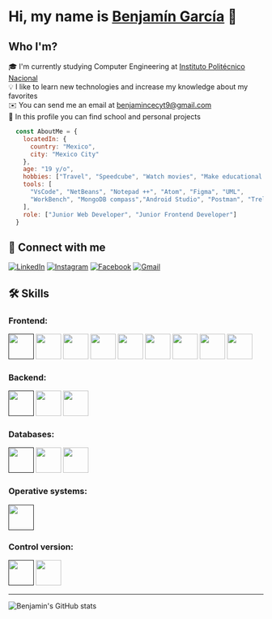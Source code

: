 # Hi, my name is [Benjamín García](http://benjamngarcia.me/) 👋
##  Who I'm?
🎓  I'm currently studying Computer Engineering at [Instituto Politécnico Nacional](https://www.ipn.mx/)  
💡  I like to learn new technologies and increase my knowledge about my favorites    
✉️  You can send me an email at benjamincecyt9@gmail.com    
🔎  In this profile you can find school and personal projects
```javascript
  const AboutMe = {
    locatedIn: {
      country: "Mexico",
      city: "Mexico City"
    },
    age: "19 y/o",
    hobbies: ["Travel", "Speedcube", "Watch movies", "Make educational content"],
    tools: [
      "VsCode", "NetBeans", "Notepad ++", "Atom", "Figma", "UML", 
      "WorkBench", "MongoDB compass","Android Studio", "Postman", "Trello"
    ],
    role: ["Junior Web Developer", "Junior Frontend Developer"]
  }
```
## 📱 Connect with me 
[![LinkedIn](https://img.shields.io/badge/linkedin-%230077B5.svg?style=for-the-badge&logo=linkedin&logoColor=white)](www.linkedin.com/in/benjamngarcia)
[![Instagram](https://img.shields.io/badge/Instagram-%23E4405F.svg?style=for-the-badge&logo=Instagram&logoColor=white)](https://www.instagram.com/benjamngarcia/)
[![Facebook](https://img.shields.io/badge/Facebook-1877F2?style=for-the-badge&logo=facebook&logoColor=white)](https://www.facebook.com/Benjamin.1533)
[![Gmail](https://img.shields.io/badge/Gmail-D14836?style=for-the-badge&logo=gmail&logoColor=white)](mailto:benjamincecyt9@gmail.com)
## 🛠️ Skills
### Frontend:
[<img src="https://cdn.jsdelivr.net/gh/devicons/devicon/icons/html5/html5-plain-wordmark.svg" width="50px"/>]()
<img src="https://cdn.jsdelivr.net/gh/devicons/devicon/icons/css3/css3-plain-wordmark.svg" width="50px"/>
<img src="https://cdn.jsdelivr.net/gh/devicons/devicon/icons/javascript/javascript-plain.svg" width="50px" />
<img src="https://cdn.jsdelivr.net/gh/devicons/devicon/icons/bootstrap/bootstrap-original-wordmark.svg" width="50px"/>
<img src="https://cdn.jsdelivr.net/gh/devicons/devicon/icons/jquery/jquery-plain-wordmark.svg" width="50px"/>
<img src="https://cdn.jsdelivr.net/gh/devicons/devicon/icons/sass/sass-original.svg" width="50px"/>
<img src="https://cdn.jsdelivr.net/gh/devicons/devicon/icons/react/react-original-wordmark.svg" width="50px"/>
<img src="https://cdn.jsdelivr.net/gh/devicons/devicon/icons/redux/redux-original.svg" width="50px"/>
<img src="https://cdn.jsdelivr.net/gh/devicons/devicon/icons/materialui/materialui-original.svg" width="50px"/>
### Backend:
[<img src="https://cdn.jsdelivr.net/gh/devicons/devicon/icons/nodejs/nodejs-plain-wordmark.svg" width="50px"/>]()
<img src="https://cdn.jsdelivr.net/gh/devicons/devicon/icons/java/java-original-wordmark.svg" width="50px"/>
<img src="https://cdn.jsdelivr.net/gh/devicons/devicon/icons/python/python-original-wordmark.svg" width="50px"/>          
### Databases:
[<img src="https://cdn.jsdelivr.net/gh/devicons/devicon/icons/mysql/mysql-original-wordmark.svg" width="50px"/>]()
<img src="https://cdn.jsdelivr.net/gh/devicons/devicon/icons/mongodb/mongodb-plain-wordmark.svg" width="50px"/>
<img src="https://cdn.jsdelivr.net/gh/devicons/devicon/icons/firebase/firebase-plain-wordmark.svg" width="50px"/>
### Operative systems:
[<img src="https://cdn.jsdelivr.net/gh/devicons/devicon/icons/windows8/windows8-original.svg" width="50px"/>]()
### Control version:
[<img src="https://cdn.jsdelivr.net/gh/devicons/devicon/icons/git/git-plain-wordmark.svg" width="50px"/>]()
<img src="https://cdn.jsdelivr.net/gh/devicons/devicon/icons/github/github-original-wordmark.svg" width="50px"/>
<hr />

![Benjamin's GitHub stats](https://github-readme-stats.vercel.app/api?username=benjamngarcia&count_private=true&show_icons=true&theme=react)
